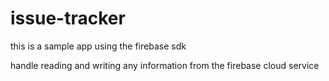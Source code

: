 # issue-tracker

this is a sample app using the firebase sdk


handle reading and writing any information from the firebase cloud service

